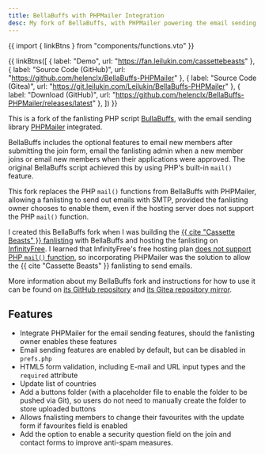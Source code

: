 ```yaml
---
title: BellaBuffs with PHPMailer Integration
desc: My fork of BellaBuffs, with PHPMailer powering the email sending features.
---
```

{{ import { linkBtns } from "components/functions.vto" }}

{{ linkBtns([
    { label: "Demo", url: "https://fan.leilukin.com/cassettebeasts" },
    { label: "Source Code (GitHub)", url: "https://github.com/helenclx/BellaBuffs-PHPMailer" },
    { label: "Source Code (Gitea)", url: "https://git.leilukin.com/Leilukin/BellaBuffs-PHPMailer" },
    { label: "Download (GitHub)", url: "https://github.com/helenclx/BellaBuffs-PHPMailer/releases/latest" },
]) }}

This is a fork of the fanlisting PHP script [BullaBuffs](https://github.com/jemjabella/BellaBuffs), with the email sending library [PHPMailer](https://github.com/PHPMailer/PHPMailer) integrated.

BellaBuffs includes the optional features to email new members after submitting the join form, email the fanlisting admin when a new member joins or email new members when their applications were approved. The original BellaBuffs script achieved this by using PHP's built-in `mail()` feature.

This fork replaces the PHP `mail()` functions from BellaBuffs with PHPMailer, allowing a fanlisting to send out emails with SMTP, provided the fanlisting owner chooses to enable them, even if the hosting server does not support the PHP `mail()` function.

I created this BellaBuffs fork when I was building the [{{ cite "Cassette Beasts" }} fanlisting](https://fan.leilukin.com/cassettebeasts) with BellaBuffs and hosting the fanlisting on [InfinityFree](https://www.infinityfree.com/). I learned that InfinityFree's free hosting plan [does not support PHP `mail()` function](https://forum.infinityfree.com/t/sending-email-from-your-website-php-mail/49242), so incorporating PHPMailer was the solution to allow the {{ cite "Cassette Beasts" }} fanlisting to send emails.

More information about my BellaBuffs fork and instructions for how to use it can be found on [its GitHub repository](https://github.com/helenclx/BellaBuffs-PHPMailer) and [its Gitea repository mirror](https://git.leilukin.com/Leilukin/BellaBuffs-PHPMailer).

## Features
* Integrate PHPMailer for the email sending features, should the fanlisting owner enables these features
* Email sending features are enabled by default, but can be disabled in `prefs.php`
* HTML5 form validation, including E-mail and URL input types and the `required` attribute
* Update list of countries
* Add a buttons folder (with a placeholder file to enable the folder to be pushed via Git), so users do not need to manually create the folder to store uploaded buttons
* Allows fnalisting members to change their favourites with the update form if favourites field is enabled
* Add the option to enable a security question field on the join and contact forms to improve anti-spam measures.
